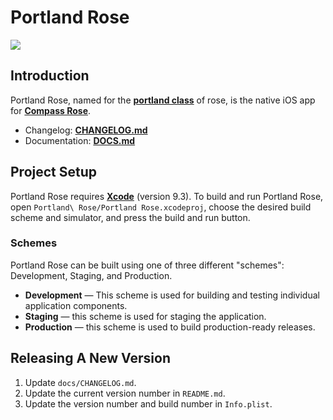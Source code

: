 # Portland Rose

![](https://img.shields.io/badge/version-0.0.1-green.svg)

## Introduction

Portland Rose, named for the **[portland class](
https://en.wikipedia.org/wiki/Garden_roses#Portland)** of rose, is the 
native iOS app for **[Compass Rose](
https://github.com/nggonzalez/Compass-Rose)**.

* Changelog: **[CHANGELOG.md](/docs/CHANGELOG.md)**
* Documentation: **[DOCS.md](/docs/DOCS.md)**

## Project Setup

Portland Rose requires **[Xcode][1]** (version 9.3). To build and 
run Portland Rose, open `Portland\ Rose/Portland Rose.xcodeproj`,
choose the desired build scheme and simulator, and press the 
build and run button.

### Schemes

Portland Rose can be built using one of three different "schemes": 
Development, Staging, and Production. 

* **Development** — This scheme is used for building and testing 
individual application components. 
* **Staging** — this scheme is used for staging the application.
* **Production** — this scheme is used to build production-ready 
releases.

## Releasing A New Version

1. Update `docs/CHANGELOG.md`.
2. Update the current version number in `README.md`.
3. Update the version number and build number in `Info.plist`.

[1]: https://developer.apple.com/xcode/
